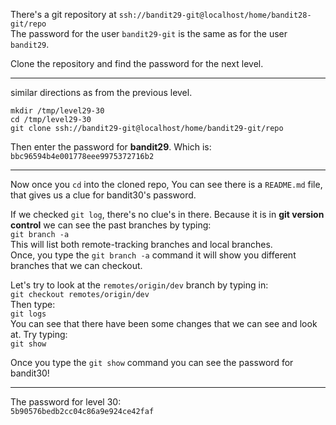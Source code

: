 There's a git repository at `ssh://bandit29-git@localhost/home/bandit28-git/repo`\
The password for the user `bandit29-git` is the same as for the user `bandit29`.

Clone the repository and find the password for the next level.

- - - 

similar directions as from the previous level.

`mkdir /tmp/level29-30`\
`cd /tmp/level29-30`\
`git clone ssh://bandit29-git@localhost/home/bandit29-git/repo`

Then enter the password for **bandit29**.  Which is:\
`bbc96594b4e001778eee9975372716b2`

- - -

Now once you `cd` into the cloned repo, You can see there is a `README.md` file, that gives us a clue for bandit30's password.

If we checked `git log`, there's no clue's in there.
Because it is in **git version control** we can see the past branches by typing:\
`git branch -a`\
This will list both remote-tracking branches and local branches.\
Once, you type the `git branch -a` command it will show you different branches that we can checkout.

Let's try to look at the `remotes/origin/dev` branch by typing in:\
`git checkout remotes/origin/dev`\
Then type:\
`git logs`\
You can see that there have been some changes that we can see and look at. Try typing:\
`git show`

Once you type the `git show` command you can see the password for bandit30!

- - -

The password for level 30:\
`5b90576bedb2cc04c86a9e924ce42faf`
